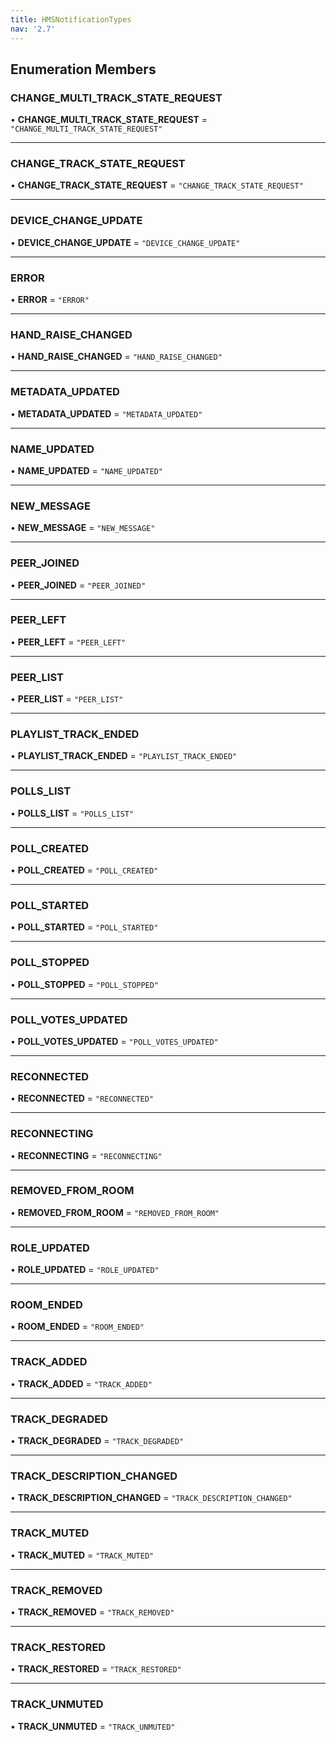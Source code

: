 ```yaml
---
title: HMSNotificationTypes
nav: '2.7'
---
```


## Enumeration Members

### CHANGE_MULTI_TRACK_STATE_REQUEST

• **CHANGE_MULTI_TRACK_STATE_REQUEST** = `"CHANGE_MULTI_TRACK_STATE_REQUEST"`

---

### CHANGE_TRACK_STATE_REQUEST

• **CHANGE_TRACK_STATE_REQUEST** = `"CHANGE_TRACK_STATE_REQUEST"`

---

### DEVICE_CHANGE_UPDATE

• **DEVICE_CHANGE_UPDATE** = `"DEVICE_CHANGE_UPDATE"`

---

### ERROR

• **ERROR** = `"ERROR"`

---

### HAND_RAISE_CHANGED

• **HAND_RAISE_CHANGED** = `"HAND_RAISE_CHANGED"`

---

### METADATA_UPDATED

• **METADATA_UPDATED** = `"METADATA_UPDATED"`

---

### NAME_UPDATED

• **NAME_UPDATED** = `"NAME_UPDATED"`

---

### NEW_MESSAGE

• **NEW_MESSAGE** = `"NEW_MESSAGE"`

---

### PEER_JOINED

• **PEER_JOINED** = `"PEER_JOINED"`

---

### PEER_LEFT

• **PEER_LEFT** = `"PEER_LEFT"`

---

### PEER_LIST

• **PEER_LIST** = `"PEER_LIST"`

---

### PLAYLIST_TRACK_ENDED

• **PLAYLIST_TRACK_ENDED** = `"PLAYLIST_TRACK_ENDED"`

---

### POLLS_LIST

• **POLLS_LIST** = `"POLLS_LIST"`

---

### POLL_CREATED

• **POLL_CREATED** = `"POLL_CREATED"`

---

### POLL_STARTED

• **POLL_STARTED** = `"POLL_STARTED"`

---

### POLL_STOPPED

• **POLL_STOPPED** = `"POLL_STOPPED"`

---

### POLL_VOTES_UPDATED

• **POLL_VOTES_UPDATED** = `"POLL_VOTES_UPDATED"`

---

### RECONNECTED

• **RECONNECTED** = `"RECONNECTED"`

---

### RECONNECTING

• **RECONNECTING** = `"RECONNECTING"`

---

### REMOVED_FROM_ROOM

• **REMOVED_FROM_ROOM** = `"REMOVED_FROM_ROOM"`

---

### ROLE_UPDATED

• **ROLE_UPDATED** = `"ROLE_UPDATED"`

---

### ROOM_ENDED

• **ROOM_ENDED** = `"ROOM_ENDED"`

---

### TRACK_ADDED

• **TRACK_ADDED** = `"TRACK_ADDED"`

---

### TRACK_DEGRADED

• **TRACK_DEGRADED** = `"TRACK_DEGRADED"`

---

### TRACK_DESCRIPTION_CHANGED

• **TRACK_DESCRIPTION_CHANGED** = `"TRACK_DESCRIPTION_CHANGED"`

---

### TRACK_MUTED

• **TRACK_MUTED** = `"TRACK_MUTED"`

---

### TRACK_REMOVED

• **TRACK_REMOVED** = `"TRACK_REMOVED"`

---

### TRACK_RESTORED

• **TRACK_RESTORED** = `"TRACK_RESTORED"`

---

### TRACK_UNMUTED

• **TRACK_UNMUTED** = `"TRACK_UNMUTED"`

